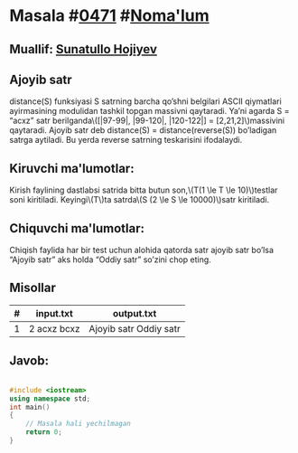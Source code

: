 
<h1>Masala #<a href="https://robocontest.uz/tasks/0471">0471</a> #<a href="https://robocontest.uz/tasks?category=1">Noma'lum</a></h1>
<h2> Muallif: <a href="https://robocontest.uz/profile/sunnat">Sunatullo Hojiyev</a></h2>
<h2>Ajoyib satr</h2>
<p>distance(S) funksiyasi S satrning barcha qo’shni belgilari ASCII qiymatlari ayirmasining modulidan tashkil topgan massivni qaytaradi. Ya’ni agarda S = “acxz” satr berilganda\([|97-99|, |99-120|, |120-122|] = [2,21,2]\)massivini qaytaradi.
Ajoyib satr deb distance(S) = distance(reverse(S)) bo’ladigan satrga aytiladi. Bu yerda reverse satrning teskarisini ifodalaydi.</p>
<h2>Kiruvchi ma'lumotlar:</h2>
<p>Kirish faylining dastlabsi satrida bitta butun son,\(T(1 \le T \le 10)\)testlar soni kiritiladi. Keyingi\(T\)ta satrda\(S (2 \le S \le 10000)\)satr kiritiladi.</p>
<h2>Chiquvchi ma'lumotlar:</h2>
<p>Chiqish faylida har bir test uchun alohida qatorda satr ajoyib satr bo’lsa “Ajoyib satr” aks holda “Oddiy satr” so’zini chop eting.</p>
<h2>Misollar</h2>
<table>
    <thead>
        <tr>
            <th>#</th>
            <th>input.txt</th>
            <th>output.txt</th>
        </tr>
    </thead>
    <tbody>
            <tr>
                <td>1</td>
                <td>2
acxz
bcxz</td>
                <td>Ajoyib satr
Oddiy satr</td>
            </tr>
    </tbody>
    </table>
    
<h2>Javob:</h2>

######
```cpp
#include <iostream>
using namespace std;
int main()
{
    // Masala hali yechilmagan
    return 0;
}
```
